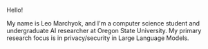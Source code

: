 Hello!

My name is Leo Marchyok, and I'm a computer science student and undergraduate AI researcher at Oregon State University. My primary research focus is in privacy/security in Large Language Models.
